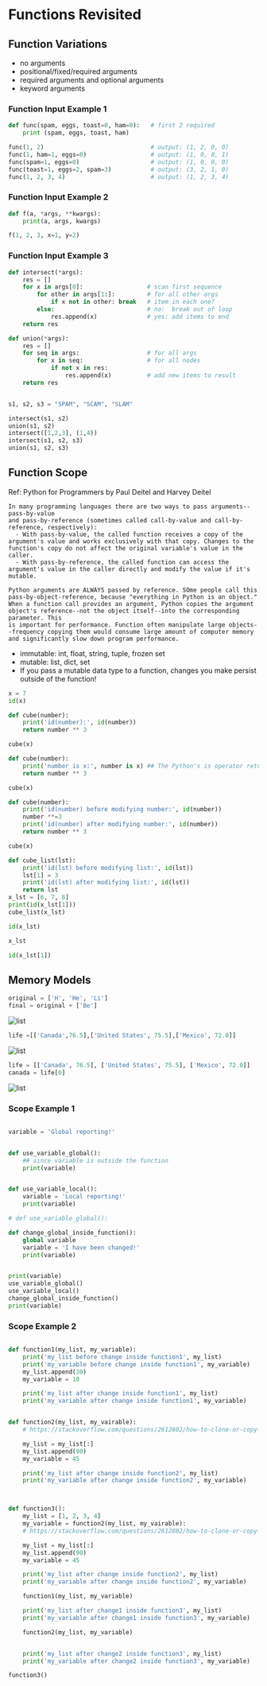 # Functions Revisited

## Function Variations 
- no arguments
- positional/fixed/required arguments
- required arguments and optional arguments
- keyword arguments 


### Function Input Example 1

```python
def func(spam, eggs, toast=0, ham=0):   # first 2 required
    print (spam, eggs, toast, ham)

func(1, 2)                              # output: (1, 2, 0, 0)
func(1, ham=1, eggs=0)                  # output: (1, 0, 0, 1)
func(spam=1, eggs=0)                    # output: (1, 0, 0, 0)
func(toast=1, eggs=2, spam=3)           # output: (3, 2, 1, 0)
func(1, 2, 3, 4)                        # output: (1, 2, 3, 4)
```

### Function Input Example 2

```python
def f(a, *args, **kwargs): 
	print(a, args, kwargs)

f(1, 2, 3, x=1, y=2)
```

### Function Input Example 3

```python
def intersect(*args):
    res = []
    for x in args[0]:                  # scan first sequence
        for other in args[1:]:         # for all other args
            if x not in other: break   # item in each one?
        else:                          # no:  break out of loop
            res.append(x)              # yes: add items to end
    return res

def union(*args):
    res = []
    for seq in args:                   # for all args
        for x in seq:                  # for all nodes
            if not x in res:
                res.append(x)          # add new items to result
    return res


s1, s2, s3 = "SPAM", "SCAM", "SLAM"

intersect(s1, s2)
union(s1, s2)
intersect([1,2,3], (1,4))
intersect(s1, s2, s3)
union(s1, s2, s3)
```


## Function Scope

Ref: Python for Programmers by Paul Deitel and Harvey Deitel

```{note}
In many programming languages there are two ways to pass arguments--pass-by-value
and pass-by-reference (sometimes called call-by-value and call-by-reference, respectively):
  - With pass-by-value, the called function receives a copy of the argument's value and works exclusively with that copy. Changes to the function's copy do not affect the original variable's value in the caller.
  - With pass-by-reference, the called function can access the argument's value in the caller directly and modify the value if it's mutable. 

Python arguments are ALWAYS passed by reference. SOme people call this pass-by-object-reference, because "everything in Python is an object." When a function call provides an argument, Python copies the argument object's reference--not the object itself--into the corresponding parameter. This
is important for performance. Function often manipulate large objects--frequency copying them would consume large amount of computer memory and significantly slow down program performance. 
```

- immutable: int, float, string, tuple, frozen set
- mutable: list, dict, set
- If you pass a mutable data type to a function, changes you make persist outside of the function!

```python
x = 7
id(x)
```

```python
def cube(number):
    print('id(number):', id(number))
    return number ** 3

cube(x)
```

```python
def cube(number):
    print('number is x:', number is x) ## The Python's is operator returns True if its two operands have the same identify
    return number ** 3

cube(x)
```

```python
def cube(number):
    print('id(number) before modifying number:', id(number))
    number **=3
    print('id(number) after modifying number:', id(number))
    return number ** 3

cube(x)
```

```python
def cube_list(lst):
    print('id(lst) before modifying list:', id(lst))
    lst[1] = 3
    print('id(lst) after modifying list:', id(lst))
    return lst
x_lst = [6, 7, 8]
print(id(x_lst[1]))
cube_list(x_lst)
```

```python
id(x_lst)
```

```python
x_lst
```

```python
id(x_lst[1])
```


## Memory Models

```python
original = ['H', 'He', 'Li']
final = original + ['Be']
```

![list](concat.png)


```python
life =[['Canada',76.5],['United States', 75.5],['Mexico', 72.0]]
```

![list](nested_lists.png)


```python
life​​ ​​=​​ ​​[[​​'Canada'​​,​​ ​​76.5],​​ ​​[​​'United States'​​,​​ ​​75.5],​​ ​​[​​'Mexico'​​,​​ ​​72.0]]​
​​canada​​ ​​=​​ ​​life[0]​
```

![list](sublist_alias.png)


### Scope Example 1

```python

variable = 'Global reporting!'


def use_variable_global():
    ## since variable is outside the function
    print(variable)


def use_variable_local():
    variable = 'Local reporting!'
    print(variable)

# def use_variable_global():

def change_global_inside_function():
    global variable
    variable = 'I have been changed!'
    print(variable)


print(variable)
use_variable_global()
use_variable_local()
change_global_inside_function()
print(variable)

```

### Scope Example 2
```python

def function1(my_list, my_variable):
	print('my_list before change inside function1', my_list)
	print('my_variable before change inside function1', my_variable)
	my_list.append(30)
	my_variable = 10

	print('my_list after change inside function1', my_list)
	print('my_variable after change inside function1', my_variable)


def function2(my_list, my_vairable):
	# https://stackoverflow.com/questions/2612802/how-to-clone-or-copy-a-list

	my_list = my_list[:]
	my_list.append(90)
	my_variable = 45

	print('my_list after change inside function2', my_list)
	print('my_variable after change inside function2', my_variable)



def function3():
	my_list = [1, 2, 3, 4]
	my_variable = function2(my_list, my_vairable):
	# https://stackoverflow.com/questions/2612802/how-to-clone-or-copy-a-list

	my_list = my_list[:]
	my_list.append(90)
	my_variable = 45

	print('my_list after change inside function2', my_list)
	print('my_variable after change inside function2', my_variable)

	function1(my_list, my_variable)

	print('my_list after change1 inside function3', my_list)
	print('my_variable after change1 inside function3', my_variable)

	function2(my_list, my_variable)


	print('my_list after change2 inside function3', my_list)
	print('my_variable after change2 inside function3', my_variable)

function3()
```

